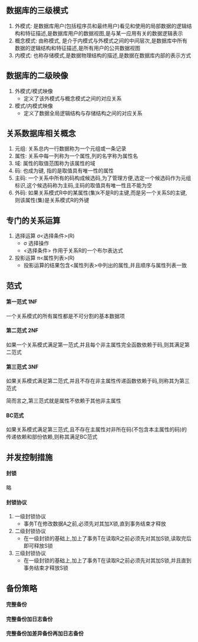 ## 数据库的三级模式

1. 外模式: 是数据库用户(包括程序员和最终用户)看见和使用的局部数据的逻辑结构和特征描述,是数据库用户的数据视图,是与某一应用有关的数据逻辑表示
2. 概念模式: 由称模式, 是介于内模式与外模式之间的中间层次,是数据库中所有数据的逻辑结构和特征描述,是所有用户的公共数据视图
3. 内模式: 也称存储模式,是数据物理结构的描述,是数据在数据库内部的表示方式

## 数据库的二级映像

1. 外模式/模式映像
   * 定义了该外模式与概念模式之间的对应关系
2. 模式/内模式映像
   * 定义了数据全局逻辑结构与存储结构之间的对应关系

## 	关系数据库相关概念

1. 元组: 关系总内一行数据称为一个元组或一条记录
2. 属性: 关系中每一列称为一个属性,列的名字称为属性名
3. 域: 属性的取值范围称为该属性的域
4. 码: 也成为键, 指的是取值具有唯一性的属性
5. 主码: 一个关系中所有的码构成候选码,为了管理方便,选定一个候选码作为元组标识,这个候选码称为主码,主码的取值具有唯一性且不能为空
6. 外码: 如果关系模式R中的某属性(集)k不是R的主键,而是另一个关系S的主键,则该属性(集)是关系模式R的外键

## 专门的关系运算

1. 选择运算 σ<选择条件>(R)
   * σ 选择操作
   * <选择条件> 作用于关系R的一个布尔表达式
2. 投影运算 π<属性列表>(R)
   * 投影运算的结果包含<属性列表>中列出的属性,并且顺序与属性列表一致



## 范式

#### 第一范式 1NF

一个关系模式的所有属性都是不可分割的基本数据项

#### 第二范式 2NF

如果一个关系模式满足第一范式,并且每个非主属性完全函数依赖于码,则其满足第二范式

#### 第三范式 3NF

如果关系模式满足第二范式,并且不存在非主属性传递函数依赖于码,则称其为第三范式

简而言之,第三范式就是属性不依赖于其他非主属性

#### BC范式

如果关系模式满足第三范式,且不存在主属性对非所在码(不包含本主属性的码)的传递依赖和部份依赖,则称其满足BC范式

## 并发控制措施

#### 封锁

略

#### 封锁协议

1. 一级封锁协议
   * 事务T在修改数据A之前,必须先对其加X锁,直到事务结束才释放
2. 二级封锁协议
   * 在一级封锁的基础上,加上了事务T在读取R之前必须先对其加S锁,读取完后即可释放S锁
3. 三级封锁协议
   * 在一级封锁的基础上,加上了事务T在读取R之前必须先对其加S锁,并且直到事务结束才释放S锁

## 备份策略

#### 完整备份

#### 完整备份加日志备份

#### 完整备份加差异备份再加日志备份

